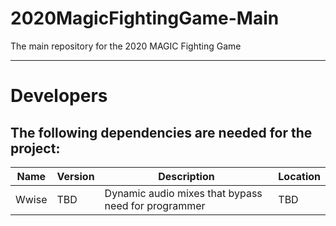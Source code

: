 # 2020MagicFightingGame-Main
The main repository for the 2020 MAGIC Fighting Game


<hr />
<h1> Developers </h1>
<h2> The following dependencies are needed for the project: </h2>

| Name | Version | Description | Location |
| --- | --- | --- | --- |
| Wwise | TBD | Dynamic audio mixes that bypass need for programmer | TBD |